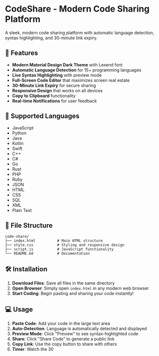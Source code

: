 # CodeShare - Modern Code Sharing Platform

A sleek, modern code sharing platform with automatic language detection, syntax highlighting, and 30-minute link expiry.

## 🌟 Features

- **Modern Material Design Dark Theme** with Lexend font
- **Automatic Language Detection** for 15+ programming languages
- **Live Syntax Highlighting** with preview mode
- **Full-Screen Code Editor** that maximizes screen real estate
- **30-Minute Link Expiry** for secure sharing
- **Responsive Design** that works on all devices
- **Copy to Clipboard** functionality
- **Real-time Notifications** for user feedback

## 🚀 Supported Languages

- JavaScript
- Python
- Java
- Kotlin
- Swift
- C++
- C#
- Go
- Rust
- PHP
- Ruby
- JSON
- HTML
- CSS
- SQL
- XML
- Plain Text

## 📁 File Structure

```
code-share/
├── index.html          # Main HTML structure
├── style.css           # Styling and responsive design
├── script.js           # JavaScript functionality
└── README.md           # Documentation
```

## 🛠️ Installation

1. **Download Files**: Save all files in the same directory
2. **Open Browser**: Simply open `index.html` in any modern web browser
3. **Start Coding**: Begin pasting and sharing your code instantly!

## 💻 Usage

1. **Paste Code**: Add your code in the large text area
2. **Auto-Detection**: Language is automatically detected and displayed
3. **Preview Mode**: Click "Preview" to see syntax-highlighted code
4. **Share**: Click "Share Code" to generate a public link
5. **Copy Link**: Use the copy button to share with others
6. **Timer**: Watch the 30
